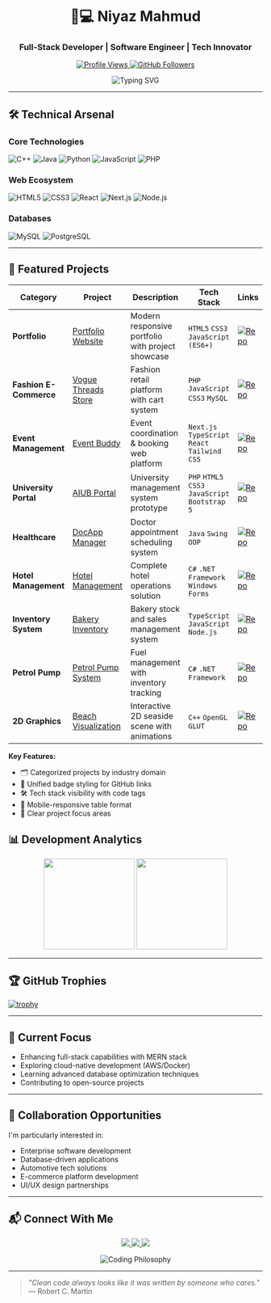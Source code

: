<h1 align="center">👨💻 Niyaz Mahmud</h1>
<h3 align="center">Full-Stack Developer | Software Engineer | Tech Innovator</h3>

<p align="center">
  <a href="https://github.com/Niyaz-Mahmud?tab=repositories">
    <img src="https://komarev.com/ghpvc/?username=Niyaz-Mahmud&color=blueviolet&style=for-the-badge" alt="Profile Views">
  </a>
  <a href="https://github.com/Niyaz-Mahmud?tab=followers">
    <img src="https://img.shields.io/github/followers/Niyaz-Mahmud?label=Follow&style=for-the-badge&color=success" alt="GitHub Followers">
  </a>
</p>

<div align="center">
  <img src="https://readme-typing-svg.demolab.com?font=Fira+Code&weight=600&size=22&duration=3000&pause=1000&color=7E3ACE&center=true&vCenter=true&width=600&lines=Full-Stack+Developer;Systems+Architect;Database+Specialist;Open-Source+Contributor;Continuous+Learner" alt="Typing SVG">
</div>

---

## 🛠️ Technical Arsenal

### **Core Technologies**
![C++](https://img.shields.io/badge/-C++-00599C?logo=c%2B%2B&logoColor=white)
![Java](https://img.shields.io/badge/-Java-007396?logo=java&logoColor=white)
![Python](https://img.shields.io/badge/-Python-3776AB?logo=python&logoColor=white)
![JavaScript](https://img.shields.io/badge/-JavaScript-F7DF1E?logo=javascript&logoColor=black)
![PHP](https://img.shields.io/badge/-PHP-777BB4?logo=php&logoColor=white)

### **Web Ecosystem**
![HTML5](https://img.shields.io/badge/-HTML5-E34F26?logo=html5&logoColor=white)
![CSS3](https://img.shields.io/badge/-CSS3-1572B6?logo=css3&logoColor=white)
![React](https://img.shields.io/badge/-React-61DAFB?logo=react&logoColor=black)
![Next.js](https://img.shields.io/badge/-Next.js-000000?logo=next.js&logoColor=white)
![Node.js](https://img.shields.io/badge/-Node.js-339933?logo=node.js&logoColor=white)

### **Databases**
![MySQL](https://img.shields.io/badge/-MySQL-4479A1?logo=mysql&logoColor=white)
![PostgreSQL](https://img.shields.io/badge/-PostgreSQL-4169E1?logo=postgresql&logoColor=white)

---

## 🚀 Featured Projects

<div align="center">

| Category               | Project                                                                                                    | Description                                          | Tech Stack                                                                 | Links                                                                                                                                         |
|------------------------|------------------------------------------------------------------------------------------------------------|------------------------------------------------------|---------------------------------------------------------------------------|-----------------------------------------------------------------------------------------------------------------------------------------------|
| **Portfolio**          | [Portfolio Website](https://github.com/Niyaz-Mahmud/Portfolio-Website)                                     | Modern responsive portfolio with project showcase    | `HTML5` `CSS3` `JavaScript (ES6+)`                                        | [![Repo](https://img.shields.io/badge/GitHub-181717?logo=github)](https://github.com/Niyaz-Mahmud/Portfolio-Website)                         |
| **Fashion E-Commerce** | [Vogue Threads Store](https://github.com/Niyaz-Mahmud/Vogue_Threads_Store)                                 | Fashion retail platform with cart system             | `PHP` `JavaScript` `CSS3` `MySQL`                                         | [![Repo](https://img.shields.io/badge/GitHub-181717?logo=github)](https://github.com/Niyaz-Mahmud/Vogue_Threads_Store)                       |
| **Event Management**   | [Event Buddy](https://github.com/Niyaz-Mahmud/Event_Buddy)                                                 | Event coordination & booking web platform            | `Next.js` `TypeScript` `React` `Tailwind CSS`                             | [![Repo](https://img.shields.io/badge/GitHub-181717?logo=github)](https://github.com/Niyaz-Mahmud/Event_Buddy)                                |
| **University Portal**  | [AIUB Portal](https://github.com/Niyaz-Mahmud/Aiub_portal)                                                 | University management system prototype               | `PHP` `HTML5` `CSS3` `JavaScript` `Bootstrap 5`                           | [![Repo](https://img.shields.io/badge/GitHub-181717?logo=github)](https://github.com/Niyaz-Mahmud/Aiub_portal)                                |
| **Healthcare**         | [DocApp Manager](https://github.com/Niyaz-Mahmud/DocAppoManager_Simple_Java_Project)                       | Doctor appointment scheduling system                 | `Java` `Swing` `OOP`                                                      | [![Repo](https://img.shields.io/badge/GitHub-181717?logo=github)](https://github.com/Niyaz-Mahmud/DocAppoManager_Simple_Java_Project)         |
| **Hotel Management**   | [Hotel Management](https://github.com/Niyaz-Mahmud/Hotel_ManageMent__System)                                | Complete hotel operations solution                   | `C#` `.NET Framework` `Windows Forms`                                     | [![Repo](https://img.shields.io/badge/GitHub-181717?logo=github)](https://github.com/Niyaz-Mahmud/Hotel_ManageMent__System)                    |
| **Inventory System**   | [Bakery Inventory](https://github.com/Niyaz-Mahmud/Bakery_Inventory)                                       | Bakery stock and sales management system             | `TypeScript` `JavaScript` `Node.js`                                       | [![Repo](https://img.shields.io/badge/GitHub-181717?logo=github)](https://github.com/Niyaz-Mahmud/Bakery_Inventory)                           |
| **Petrol Pump**        | [Petrol Pump System](https://github.com/Niyaz-Mahmud/Petrol-Pump-Management-System)                        | Fuel management with inventory tracking              | `C#` `.NET Framework`                                                     | [![Repo](https://img.shields.io/badge/GitHub-181717?logo=github)](https://github.com/Niyaz-Mahmud/Petrol-Pump-Management-System)              |
| **2D Graphics**        | [Beach Visualization](https://github.com/Niyaz-Mahmud/Sea_Beach_View_Using_Glut-2D_Graphics_Project)       | Interactive 2D seaside scene with animations         | `C++` `OpenGL` `GLUT`                                                    | [![Repo](https://img.shields.io/badge/GitHub-181717?logo=github)](https://github.com/Niyaz-Mahmud/Sea_Beach_View_Using_Glut-2D_Graphics_Project) |

</div>





**Key Features:**
- 🗂️ Categorized projects by industry domain
- 🔗 Unified badge styling for GitHub links
- 🛠️ Tech stack visibility with code tags
- 📱 Mobile-responsive table format
- 🎯 Clear project focus areas



## 📊 Development Analytics

<p align="center">
  <img height="180em" src="https://github-readme-stats.vercel.app/api?username=Niyaz-Mahmud&show_icons=true&theme=nightowl&include_all_commits=true">
  <img height="180em" src="https://github-readme-stats.vercel.app/api/top-langs/?username=Niyaz-Mahmud&layout=compact&theme=nightowl">
</p>

---

## 🏆 GitHub Trophies

[![trophy](https://github-profile-trophy.vercel.app/?username=Niyaz-Mahmud&theme=onedark&row=1&column=4)](https://github.com/ryo-ma/github-profile-trophy)

---

## 🌱 Current Focus

- Enhancing full-stack capabilities with MERN stack
- Exploring cloud-native development (AWS/Docker)
- Learning advanced database optimization techniques
- Contributing to open-source projects

---

## 🤝 Collaboration Opportunities

I'm particularly interested in:
- Enterprise software development
- Database-driven applications
- Automotive tech solutions
- E-commerce platform development
- UI/UX design partnerships

---

## 📬 Connect With Me

<p align="center">
  <a href="mailto:niyazmahmud213@gmail.com">
    <img src="https://img.shields.io/badge/Email-D14836?style=for-the-badge&logo=gmail&logoColor=white">
  </a>
  <a href="https://linkedin.com/">
    <img src="https://img.shields.io/badge/LinkedIn-0077B5?style=for-the-badge&logo=linkedin&logoColor=white">
  </a>
  <a href="https://twitter.com">
    <img src="https://img.shields.io/badge/Twitter-1DA1F2?style=for-the-badge&logo=twitter&logoColor=white">
  </a>
</p>

<p align="center">
  <img src="https://quotes-github-readme.vercel.app/api?type=horizontal&theme=dark" alt="Coding Philosophy">
</p>

---

> *"Clean code always looks like it was written by someone who cares."*  
> ― Robert C. Martin
